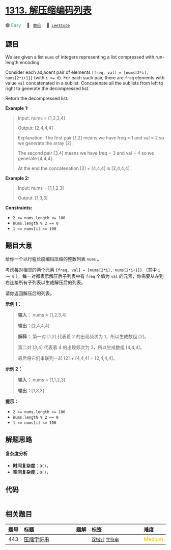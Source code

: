 # [1313. 解压缩编码列表](https://leetcode.com/problems/decompress-run-length-encoded-list)

🟢 <font color=#15bd66>Easy</font>&emsp; 🔖&ensp; [`数组`](/tag/array.md)&emsp; 🔗&ensp;[`LeetCode`](https://leetcode.com/problems/decompress-run-length-encoded-list)

## 题目

We are given a list `nums` of integers representing a list compressed with
run-length encoding.

Consider each adjacent pair of elements `[freq, val] = [nums[2*i],
nums[2*i+1]]` (with `i >= 0`).  For each such pair, there are `freq` elements
with value `val` concatenated in a sublist. Concatenate all the sublists from
left to right to generate the decompressed list.

Return the decompressed list.



**Example 1:**

> Input: nums = [1,2,3,4]
> 
> Output: [2,4,4,4]
> 
> Explanation: The first pair [1,2] means we have freq = 1 and val = 2 so we generate the array [2].
> 
> The second pair [3,4] means we have freq = 3 and val = 4 so we generate [4,4,4].
> 
> At the end the concatenation [2] + [4,4,4] is [2,4,4,4].

**Example 2:**

> Input: nums = [1,1,2,3]
> 
> Output: [1,3,3]

**Constraints:**

  * `2 <= nums.length <= 100`
  * `nums.length % 2 == 0`
  * `1 <= nums[i] <= 100`


## 题目大意

给你一个以行程长度编码压缩的整数列表 `nums` 。

考虑每对相邻的两个元素 `[freq, val] = [nums[2*i], nums[2*i+1]]` （其中 `i >= 0`
），每一对都表示解压后子列表中有 `freq` 个值为 `val` 的元素，你需要从左到右连接所有子列表以生成解压后的列表。

请你返回解压后的列表。

**示例 1：**

> 
> 
> 
> 
> 
> **输入：** nums = [1,2,3,4]
> 
> **输出：**[2,4,4,4]
> 
> **解释：** 第一对 [1,2] 代表着 2 的出现频次为 1，所以生成数组 [2]。
> 
> 第二对 [3,4] 代表着 4 的出现频次为 3，所以生成数组 [4,4,4]。
> 
> 最后将它们串联到一起 [2] + [4,4,4] = [2,4,4,4]。

**示例 2：**

> 
> 
> 
> 
> 
> **输入：** nums = [1,1,2,3]
> 
> **输出：**[1,3,3]
> 
> 

**提示：**

  * `2 <= nums.length <= 100`
  * `nums.length % 2 == 0`
  * `1 <= nums[i] <= 100`


## 解题思路

#### 复杂度分析

- **时间复杂度**：`O()`，
- **空间复杂度**：`O()`，

## 代码

```javascript

```

## 相关题目

<!-- prettier-ignore -->
| 题号 | 标题 | 题解 | 标签 | 难度 |
| :------: | :------ | :------: | :------ | :------ |
| 443 | [压缩字符串](https://leetcode.com/problems/string-compression) |  |  [`双指针`](/tag/two-pointers.md) [`字符串`](/tag/string.md) | <font color=#ffb800>Medium</font> |

<style>
.blue {
    background-color: #096dd9;
    padding: 0.25rem 0.5rem;
    margin: 0;
    font-size: 0.85em;
    border-radius: 3px;
    color: white;
    font-weight: 500;
}
table th:first-of-type { width: 10%; }
table th:nth-of-type(2) { width: 35%; }
table th:nth-of-type(3) { width: 10%; }
table th:nth-of-type(4) { width: 35%; }
table th:nth-of-type(5) { width: 10%; }
</style>
